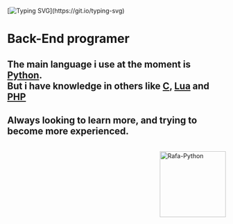 [![Typing SVG](https://readme-typing-svg.herokuapp.com?size=37&color=F7F7F7&lines=Mr.leonard_;TH3-C0D3R_)](https://git.io/typing-svg)
 
 # Back-End programer
 
## The main language i use at the moment is [**Python**](https://pt.wikipedia.org/wiki/python). <br> But i have knowledge in others like [**C**](https://pt.wikipedia.org/wiki/C_(linguagem_de_programação)), [**Lua**](https://pt.wikipedia.org/wiki/Lua_(linguagem_de_programação)) and [**PHP**](https://pt.wikipedia.org/wiki/PHP)

## Always looking to learn more, and trying to become more experienced.

<div style="display: inline_block"><br> <img align="right" alt="Rafa-Python" height="152" width="152"src="https://cdn-icons-png.flaticon.com/512/5968/5968396.png"> </div>
